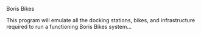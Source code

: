 Boris Bikes

This program will emulate all the docking stations, bikes, and infrastructure required to run a functioning Boris Bikes system...